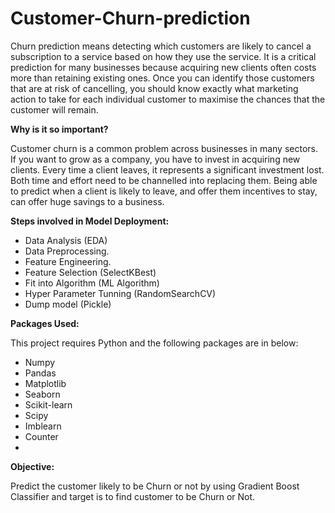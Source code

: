 # Customer-Churn-prediction

Churn prediction means detecting which customers are likely to cancel a subscription to a service based on how they use the service. It is a critical prediction for many businesses because acquiring new clients often costs more than retaining existing ones. Once you can identify those customers that are at risk of cancelling, you should know exactly what marketing action to take for each individual customer to maximise the chances that the customer will remain.

**Why is it so important?**

Customer churn is a common problem across businesses in many sectors. If you want to grow as a company, you have to invest in acquiring new clients. Every time a client leaves, it represents a significant investment lost. Both time and effort need to be channelled into replacing them. Being able to predict when a client is likely to leave, and offer them incentives to stay, can offer huge savings to a business.

**Steps involved in Model Deployment:**

* Data Analysis (EDA)
* Data Preprocessing.
* Feature Engineering.
* Feature Selection (SelectKBest)
* Fit into Algorithm (ML Algorithm)
* Hyper Parameter Tunning (RandomSearchCV)
* Dump model (Pickle)

**Packages Used:**

This project requires Python and the following packages are in below:

* Numpy
* Pandas
* Matplotlib
* Seaborn
* Scikit-learn
* Scipy
* Imblearn
* Counter
* 
**Objective:**

Predict the customer likely to be Churn or not by using Gradient Boost Classifier and target is to find customer to be Churn or Not.

